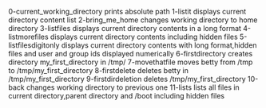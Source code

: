 0-current_working_directory prints absolute path
1-listit displays current directory content list
2-bring_me_home changes working directory to home directory
3-listfiles displays current directory contents in a long format
4-listmorefiles displays current directory contents including hidden files 
5-listfilesdigitonly displays current directory contents with long format,hidden files and user and group ids displayed numerically
6-firstdirectory creates directory my_first_directory in /tmp/
7-movethatfile moves betty from /tmp to /tmp/my_first_directory
8-firstdelete deletes betty in /tmp/my_first_directory
9-firstdirdeletion deletes /tmp/my_first_directory
10-back changes working directory to previous one
11-lists lists all files in current directory,parent directory and /boot including hidden files 
